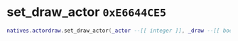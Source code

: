 # set_draw_actor `0xE6644CE5`

```lua
natives.actordraw.set_draw_actor(_actor --[[ integer ]], _draw --[[ boolean ]])
```